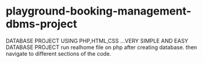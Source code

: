 # playground-booking-management-dbms-project
DATABASE PROJECT USING PHP,HTML,CSS ...VERY SIMPLE AND EASY DATABASE PROJECT
run realhome file on php after creating database.
then navigate to different sections of the code.
